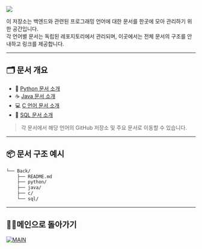 <p align>
  <img src = "https://capsule-render.vercel.app/api?type=blur&height=200&color=gradient&text=백%20엔드&descAlign=59&section=header">

이 저장소는 백엔드와 관련된 프로그래밍 언어에 대한 문서를 한곳에 모아 관리하기 위한 공간입니다.  
각 언어별 문서는 독립된 레포지토리에서 관리되며, 이곳에서는 전체 문서의 구조를 안내하고 링크를 제공합니다.

---
## 🗂 문서 개요

- 🐍 [Python 문서 소개](https://github.com/skwjdgh/Python101_study)
- ☕ [Java 문서 소개](https://github.com/skwjdgh/JAVA101_study)
- 💻 [C 언어 문서 소개](https://github.com/skwjdgh/C101_study)
- 🔗 [SQL 문서 소개](https://github.com/skwjdgh/Database101_study)

> 각 문서에서 해당 언어의 GitHub 저장소 및 주요 문서로 이동할 수 있습니다.

---

## 📦 문서 구조 예시

```bash
└── Back/ 
    ├── README.md
    ├── python/ 
    ├── java/ 
    ├── c/ 
    └── sql/ 
```
---

##  👨‍💻메인으로 돌아가기
[![MAIN](https://img.shields.io/badge/MAIN-181717?style=plastic&logo=github&logoColor=white)](https://github.com/skwjdgh/)

